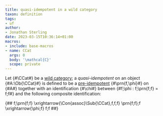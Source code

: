 ```yaml
---
title: quasi-idempotent in a wild category
taxon: definition
tags:
- uf
author:
- Jonathan Sterling
date: 2023-03-15T10:36:14+01:00
macros:
- include: base-macros
- name: CCat
  args: 0
  body: '\mathcal{C}'
  scope: private
---
```


Let {#\CCat#} be a [wild category](jms-0037); a *quasi-idempotent* on an object {#A:\Ob{\CCat}#} is defined to be a [pre-idempotent](jms-003L) {#\prn{f,\phi}#} on {#A#} together with an identification {#\chi#} between {#f;\phi : f;\prn{f;f} = f;f#} and the following composite identification:

{##
  f;\prn{f;f} \xrightarrow{\Con{assoc}\Sub{\CCat}\,f\,f\,f} \prn{f;f};f \xrightarrow{\phi;f}
  f;f
##}
